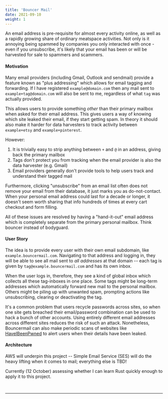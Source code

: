 ```yaml
---
title: 'Bouncer Mail'
date: 2021-09-10
weight: 1
---
```


An email address is pre-requisite for almost every activity online, as well as a rapidly growing share of ordinary meatspace activities. Not only is it annoying being spammed by companies you only interacted with once - even if you unsubscribe, it's likely that your email has been or will be harvested for sale to spammers and scammers.

<!--more-->

#### Motivation

Many email providers (including Gmail, Outlook and sendmail) provide a feature known as "plus addressing" which allows for email tagging and forwarding. If I have registered `example@domain.com` then any mail sent to `example+tag@domain.com` will also be sent to me, regardless of what `tag` was actually provided.

This allows users to provide something _other_ than their primary mailbox when asked for their email address. This gives users a way of knowing which site leaked their email, if they start getting spam. In theory it should also make it harder for data harvesters to track activity between `example+etsy` and `example+pinterest`.

However:
1. It is trivially easy to strip anything between `+` and `@` in an address, giving back the primary mailbox
2. Tags don't protect you from tracking when the email provider is also the data harvester (e.g. Gmail)
3. Email providers generally don't provide tools to help users track and understand their tagged mail

Furthermore, clicking "unsubscribe" from an email list often does not remove your email from their database, it just marks you as do-not-contact. When your personal email address could last for a decade or longer, it doesn't seem worth sharing that info hundreds of times at every cart checkout and form filling.

All of these issues are resolved by having a "hand-it-out" email address which is completely separate from the primary personal mailbox. Think bouncer instead of bodyguard.

#### User Story
The idea is to provide every user with their own email subdomain, like `example.bouncermail.com`. Navigating to that address and logging in, they will be able to see all mail sent to _all addresses_ at that domain -- each tag is given by `tag@example.bouncermail.com` and has its own inbox.

When the user logs in, therefore, they see a kind of global inbox which collects all these tag-inboxes in one place. Some tags might be long-term addresses which automatically forward new mail to the personal mailbox. Others might be piling up with unwanted spam, prompting actions like unsubscribing, clearing or deactivating the tag.

It's a common problem that users recycle passwords across sites, so when one site gets breached their email/password combination can be used to hack a bunch of other accounts. Using entirely different email addresses across different sites reduces the risk of such an attack. Nonetheless, Bouncermail can also make periodic scans of websites like [HaveIBeenPwned](https://haveibeenpwned.com/) to alert users when their details have been leaked.

#### Architecture
AWS will underpin this project -- Simple Email Service (SES) will do the heavy lifting when it comes to mail; everything else is TBD!

Currently (12 October) assessing whether I can learn Rust quickly enough to apply it to this project.


<br><hr><br>